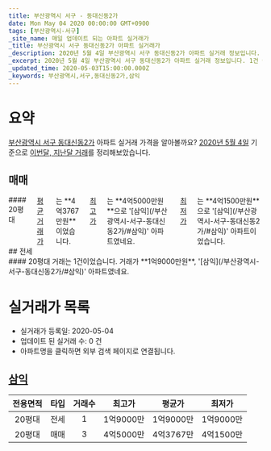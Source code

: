 ```yaml
---
title: 부산광역시 서구 - 동대신동2가
date: Mon May 04 2020 00:00:00 GMT+0900
tags: [부산광역시-서구]
_site_name: 매일 업데이트 되는 아파트 실거래가
_title: 부산광역시 서구 동대신동2가 아파트 실거래가
_description: 2020년 5월 4일 부산광역시 서구 동대신동2가 아파트 실거래 정보입니다. 1건 아파트 정보가 있습니다.
_excerpt: 2020년 5월 4일 부산광역시 서구 동대신동2가 아파트 실거래 정보입니다. 1건 아파트 정보가 있습니다.
_updated_time: 2020-05-03T15:00:00.000Z
_keywords: 부산광역시,서구,동대신동2가,삼익
---
```





# 요약
<ins>부산광역시 서구 동대신동2가</ins> 아파트 실거래 가격을 알아볼까요? <ins>2020년 5월 4일</ins> 기준으로 <ins>이번달, 지난달 거래</ins>를 정리해보았습니다.

## 매매
<div class="container">
<div class="twelve columns" markdown="1">
#### 20평대
<ins>평균 거래가</ins>는 **4억3767만원**이었습니다. <ins>최고가</ins>는 **4억5000만원**으로 '[삼익](/부산광역시-서구-동대신동2가/#삼익)' 아파트였네요. <ins>최저가</ins>는 **4억1500만원**으로 '[삼익](/부산광역시-서구-동대신동2가/#삼익)' 아파트이었습니다.
</div>
</div>
## 전세
<div class="container">
<div class="twelve columns" markdown="1">
#### 20평대
거래는 1건이었습니다. 거래가 **1억9000만원**, '[삼익](/부산광역시-서구-동대신동2가/#삼익)' 아파트였네요.
</div>
</div>



# 실거래가 목록
- 실거래가 등록일: 2020-05-04
- 업데이트 된 실거래 수: 0 건
- 아파트명을 클릭하면 외부 검색 페이지로 연결됩니다.

## [삼익](#삼익)

|전용면적|타입|거래수|최고가|평균가|최저가|
|:---:|:---:|:---:|:---:|:---:|:---:|
|20평대|<span class="deal-type-2">전세</span>|1|1억9000만|1억9000만|1억9000만|
|20평대|<span class="deal-type-1">매매</span>|3|4억5000만|4억3767만|4억1500만|

<br/>



